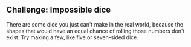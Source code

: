 ## Challenge: Impossible dice

There are some dice you just can't make in the real world, because the shapes that would have an equal chance of rolling those numbers don't exist. Try making a few, like five or seven-sided dice.